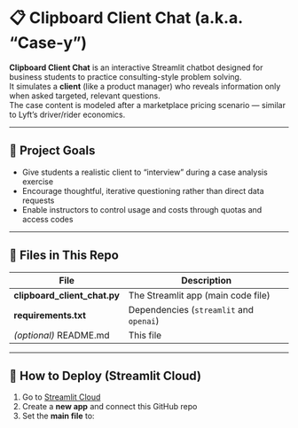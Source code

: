 # 📋 Clipboard Client Chat (a.k.a. “Case-y”)

**Clipboard Client Chat** is an interactive Streamlit chatbot designed for business students to practice consulting-style problem solving.  
It simulates a **client** (like a product manager) who reveals information only when asked targeted, relevant questions.  
The case content is modeled after a marketplace pricing scenario — similar to Lyft’s driver/rider economics.

---

## 🎯 Project Goals
- Give students a realistic client to “interview” during a case analysis exercise  
- Encourage thoughtful, iterative questioning rather than direct data requests  
- Enable instructors to control usage and costs through quotas and access codes  

---

## 🧱 Files in This Repo
| File | Description |
|------|--------------|
| **clipboard_client_chat.py** | The Streamlit app (main code file) |
| **requirements.txt** | Dependencies (`streamlit` and `openai`) |
| *(optional)* README.md | This file |

---

## 🚀 How to Deploy (Streamlit Cloud)

1. Go to [Streamlit Cloud](https://share.streamlit.io)
2. Create a **new app** and connect this GitHub repo
3. Set the **main file** to:
